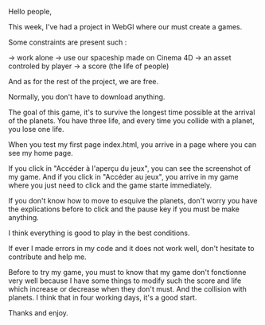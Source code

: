 Hello people, 

This week, I've had a project in WebGl where our must create a games.

Some constraints are present such : 

-> work alone 
-> use our spaceship made on Cinema 4D
-> an asset controled by player 
-> a score (the life of people)

And as for the rest of the project, we are free.

Normally, you don't have to download anything.

The goal of this game, it's to survive the longest time possible at the arrival of the planets. 
You have three life, and every time you collide with a planet, you lose one life.

When you test my first page index.html, you arrive in a page where you can see my home page.

If you click in "Accéder à l'aperçu du jeux", you can see the screenshot of my game.
And if you click in "Accéder au jeux", you arrive in my game where you just need to click and the game starte immediately.

If you don't know how to move to esquive the planets, don't worry you have the explications before to click and the pause key if you must be make anything.

I think everything is good to play in the best conditions.

If ever I made errors in my code and it does not work well, don't hesitate to contribute and help me.

Before to try my game, you must to know that my game don't fonctionne very well because I have some things to modify such the score and life which increase or decrease when they don't must. And the collision with planets. I think that in four working days, it's a good start.

Thanks and enjoy.
